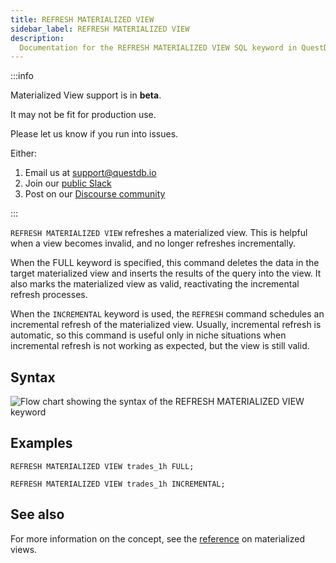 ```yaml
---
title: REFRESH MATERIALIZED VIEW
sidebar_label: REFRESH MATERIALIZED VIEW
description:
  Documentation for the REFRESH MATERIALIZED VIEW SQL keyword in QuestDB.
---
```


:::info

Materialized View support is in **beta**.

It may not be fit for production use.

Please let us know if you run into issues.

Either:

1. Email us at [support@questdb.io](mailto:support@questdb.io)
2. Join our [public Slack](https://slack.questdb.com/)
3. Post on our [Discourse community](https://community.questdb.com/)

:::


`REFRESH MATERIALIZED VIEW` refreshes a materialized view. This is helpful when a view 
becomes invalid, and no longer refreshes incrementally.

When the FULL keyword is specified, this command deletes the data in the target
materialized view and inserts the results of the query into the view. It also
marks the materialized view as valid, reactivating the incremental
refresh processes.

When the `INCREMENTAL` keyword is used, the `REFRESH` command schedules an incremental
refresh of the materialized view. Usually, incremental refresh is automatic, so
this command is useful only in niche situations when incremental refresh is not working
as expected, but the view is still valid.

## Syntax

![Flow chart showing the syntax of the REFRESH MATERIALIZED VIEW keyword](/images/docs/diagrams/refreshMatView.svg)

## Examples

```questdb-sql
REFRESH MATERIALIZED VIEW trades_1h FULL;
```

```questdb-sql
REFRESH MATERIALIZED VIEW trades_1h INCREMENTAL;
```

## See also

For more information on the concept, see the
[reference](/docs/concept/mat-views/) on materialized views.

